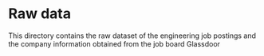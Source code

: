 # Raw data
This directory contains the raw dataset of the engineering job postings and the company information obtained from the job board Glassdoor
